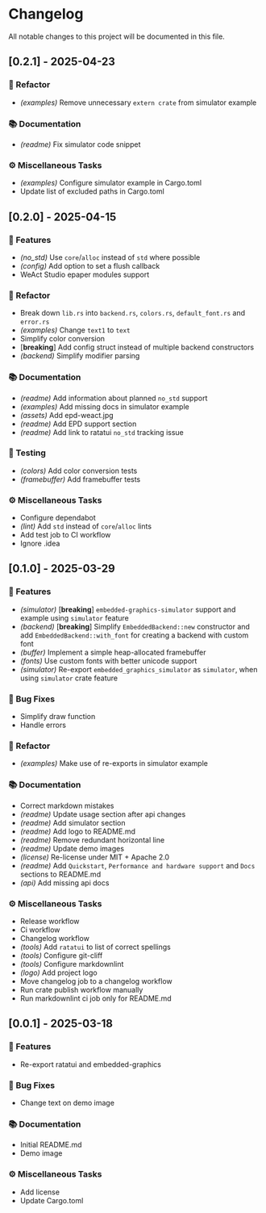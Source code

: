 # Changelog

All notable changes to this project will be documented in this file.

## [0.2.1] - 2025-04-23

### 🚜 Refactor

- *(examples)* Remove unnecessary `extern crate` from simulator example

### 📚 Documentation

- *(readme)* Fix simulator code snippet

### ⚙️ Miscellaneous Tasks

- *(examples)* Configure simulator example in Cargo.toml
- Update list of excluded paths in Cargo.toml

## [0.2.0] - 2025-04-15

### 🚀 Features

- *(no_std)* Use `core`/`alloc` instead of `std` where possible
- *(config)* Add option to set a flush callback
- WeAct Studio epaper modules support

### 🚜 Refactor

- Break down `lib.rs` into `backend.rs`, `colors.rs`, `default_font.rs` and `error.rs`
- *(examples)* Change `text1` to `text`
- Simplify color conversion
- [**breaking**] Add config struct instead of multiple backend constructors
- *(backend)* Simplify modifier parsing

### 📚 Documentation

- *(readme)* Add information about planned `no_std` support
- *(examples)* Add missing docs in simulator example
- *(assets)* Add epd-weact.jpg
- *(readme)* Add EPD support section
- *(readme)* Add link to ratatui `no_std` tracking issue

### 🧪 Testing

- *(colors)* Add color conversion tests
- *(framebuffer)* Add framebuffer tests

### ⚙️ Miscellaneous Tasks

- Configure dependabot
- *(lint)* Add `std` instead of `core`/`alloc` lints
- Add test job to CI workflow
- Ignore .idea

## [0.1.0] - 2025-03-29

### 🚀 Features

- *(simulator)* [**breaking**] `embedded-graphics-simulator` support and example using `simulator` feature
- *(backend)* [**breaking**] Simplify `EmbeddedBackend::new` constructor and add `EmbeddedBackend::with_font` for creating a backend with custom font
- *(buffer)* Implement a simple heap-allocated framebuffer
- *(fonts)* Use custom fonts with better unicode support
- *(simulator)* Re-export `embedded_graphics_simulator` as `simulator`, when using `simulator` crate feature

### 🐛 Bug Fixes

- Simplify draw function
- Handle errors

### 🚜 Refactor

- *(examples)* Make use of re-exports in simulator example

### 📚 Documentation

- Correct markdown mistakes
- *(readme)* Update usage section after api changes
- *(readme)* Add simulator section
- *(readme)* Add logo to README.md
- *(readme)* Remove redundant horizontal line
- *(readme)* Update demo images
- *(license)* Re-license under MIT + Apache 2.0
- *(readme)* Add `Quickstart`, `Performance and hardware support` and `Docs` sections to README.md
- *(api)* Add missing api docs

### ⚙️ Miscellaneous Tasks

- Release workflow
- Ci workflow
- Changelog workflow
- *(tools)* Add `ratatui` to list of correct spellings
- *(tools)* Configure git-cliff
- *(tools)* Configure markdownlint
- *(logo)* Add project logo
- Move changelog job to a changelog workflow
- Run crate publish workflow manually
- Run markdownlint ci job only for README.md

## [0.0.1] - 2025-03-18

### 🚀 Features

- Re-export ratatui and embedded-graphics

### 🐛 Bug Fixes

- Change text on demo image

### 📚 Documentation

- Initial README.md
- Demo image

### ⚙️ Miscellaneous Tasks

- Add license
- Update Cargo.toml

<!-- generated by git-cliff -->
